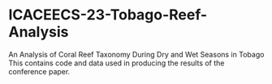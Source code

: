 # ICACEECS-23-Tobago-Reef-Analysis
An Analysis of Coral Reef Taxonomy During Dry and Wet Seasons in Tobago
This contains code and data used in producing the results of the conference paper.
